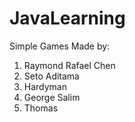 # JavaLearning

Simple Games Made by:
1. Raymond Rafael Chen
2. Seto Aditama
3. Hardyman
4. George Salim
5. Thomas
